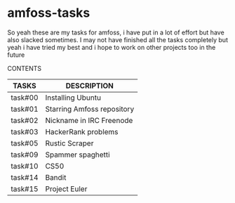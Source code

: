# amfoss-tasks
So yeah these are my tasks for amfoss, i have put in a lot of effort but have also slacked sometimes. I may not have finished all the tasks completely but yeah i have tried my best and i hope to work on other projects too in the future

CONTENTS

|TASKS|DESCRIPTION|
|-----|-----------|
|task#00|Installing Ubuntu|
|task#01|Starring Amfoss repository|
|task#02|Nickname in IRC Freenode|
|task#03|HackerRank problems|
|task#05|Rustic Scraper|
|task#09|Spammer spaghetti|
|task#10|CS50|
|task#14|Bandit|
|task#15|Project Euler|

